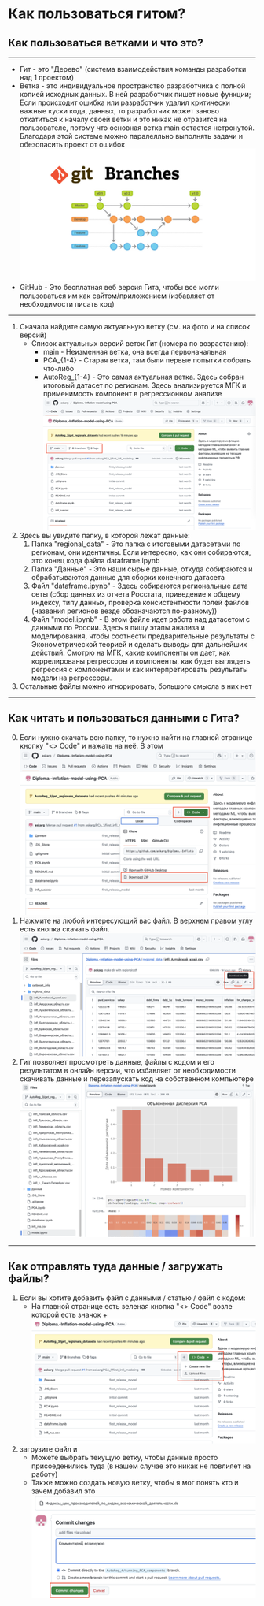 # Как пользоваться гитом?
## Как пользоваться ветками и что это?
---
- Гит - это "Дерево" (система взаимодействия команды разработки над 1 проектом)
- Ветка - это индивидуальное пространство разработчика с полной копией исходных данных. В ней разработчик пишет новые функции; Если происходит ошибка или разработчик удалил критически важные куски кода, данных, то разработчик может заново откатиться к началу своей ветки и это никак не отразится на пользователе, потому что основная ветка main остается нетронутой. Благодаря этой системе можно паралелльно выполнять задачи и обезопасить проект от ошибок
![alt text](Фото/image.png)
- GitHub - Это бесплатная веб версия Гита, чтобы все могли пользоваться им как сайтом/приложением (избавляет от необходимости писать код)
--- 
1) Сначала найдите самую актуальную ветку (см. на фото и на список версий)
    - Список актуальных версий веток Гит (номера по возрастанию):
        - main - Неизменная ветка, она всегда первоначальная
        - PCA_{1-4} - Старая ветка, там были первые попытки собрать что-либо
        - AutoReg_{1-4} - Это самая актуальная ветка. Здесь собран итоговый датасет по регионам. Здесь анализируется МГК и применимость компонент в регрессионном анализе
![alt text](Фото/Снимок%20экрана%202025-04-08%20в%2017.19.05.png)
2) Здесь вы увидите папку, в которой лежат данные:
    1) Папка "regional_data" - Это папка с итоговыми датасетами по регионам, они идентичны. Если интересно, как они собираются, это конец кода файла dataframe.ipynb
    2) Папка "Данные" - Это наши сырые данные, откуда собираются и обрабатываются данные для сборки конечного датасета 
    3) Файл "dataframe.ipynb" - Здесь собираются региональные дата сеты (сбор данных из отчета Росстата, приведение к общему индексу, типу данных, проверка консистентности полей файлов (названия регионов везде обозначаются по-разному))
    4) Файл "model.ipynb" - В этом файле идет работа над датасетом с данными по России. Здесь я пишу этапы анализа и моделирования, чтобы соотнести предварительные результаты с Эконометрической теорией и сделать выводы для дальнейших действий. Смотрю на МГК, какие компоненты он дает, как коррелированы регрессоры и компоненты, как будет выглядеть регрессия с компонентами и как интерпретировать результаты модели на регрессоры.
3) Остальные файлы можно игнорировать, большого смысла в них нет
---
## Как читать и пользоваться данными с Гита?
0) Если нужно скачать всю папку, то нужно найти на главной странице кнопку "<> Code" и нажать на неё. В этом
![alt text](Фото/Снимок%20экрана%202025-04-08%20в%2017.50.16.png)
1) Нажмите на любой интересующий вас файл. В верхнем правом углу есть кнопка скачать файл.
![alt text](Фото/Снимок%20экрана%202025-04-08%20в%2017.41.00.png)
2) Гит позволяет просмотреть данные, файлы с кодом и его результатом в онлайн версии, что избавляет от необходимости скачивать данные и перезапускать код на собственном компьютере
![alt text](Фото/Снимок%20экрана%202025-04-08%20в%2017.44.17.png)
---
## Как отправлять туда данные / загружать файлы?
1) Если вы хотите добавить файл с данными / статью / файл с кодом:
    - На главной странице есть зеленая кнопка "<> Code" возле которой есть значок +
![alt text](Фото/Снимок%20экрана%202025-04-08%20в%2017.46.18.png)
2) загрузите файл и 
    - Можете выбрать текущую ветку, чтобы данные просто присоеденились туда (в нашем случае это никак не повлияет на работу)
    - Также можно создать новую ветку, чтобы я мог понять кто и зачем добавил это 
 ![alt text](Фото/Снимок%20экрана%202025-04-08%20в%2018.13.25.png)